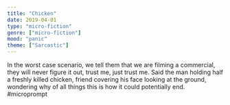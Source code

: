 ```yaml
---
title: "Chicken"
date: 2019-04-01
type: "micro-fiction"
genre: ["micro-fiction"]
mood: "panic"
theme: ["Sarcastic"]
---
```


In the worst case scenario, we tell them that we are filming a commercial, 
they will never figure it out, trust me, just trust me. Said the man 
holding half a freshly killed chicken, friend covering his face looking at 
the ground, wondering why of all things this is how it could potentially end.
#microprompt
